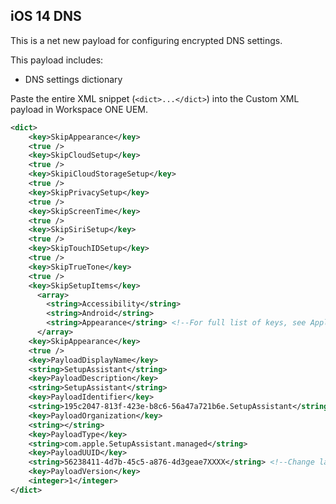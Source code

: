 ## iOS 14 DNS ##

This is a net new payload for configuring encrypted DNS settings.

This payload includes:
* DNS settings dictionary

Paste the entire XML snippet (`<dict>...</dict>`) into the Custom XML payload in Workspace ONE UEM.

```xml
<dict>
    <key>SkipAppearance</key>
    <true />
    <key>SkipCloudSetup</key>
    <true />
    <key>SkipiCloudStorageSetup</key>
    <true />
    <key>SkipPrivacySetup</key>
    <true />
    <key>SkipScreenTime</key>
    <true />
    <key>SkipSiriSetup</key>
    <true />
    <key>SkipTouchIDSetup</key>
    <true />
    <key>SkipTrueTone</key>
    <true />
    <key>SkipSetupItems</key>
      <array>
        <string>Accessibility</string>
        <string>Android</string>
        <string>Appearance</string> <!--For full list of keys, see Apple's page https://developer.apple.com/documentation/devicemanagement/skipkeys-->
      </array>
    <key>SkipAppearance</key>
    <true />
    <key>PayloadDisplayName</key>
    <string>SetupAssistant</string>
    <key>PayloadDescription</key>
    <string>SetupAssistant</string>
    <key>PayloadIdentifier</key>
    <string>195c2047-813f-423e-b8c6-56a47a721b6e.SetupAssistant</string>
    <key>PayloadOrganization</key>
    <string></string>
    <key>PayloadType</key>
    <string>com.apple.SetupAssistant.managed</string>
    <key>PayloadUUID</key>
    <string>56238411-4d7b-45c5-a876-4d3geae7XXXX</string> <!--Change last four values XXXX to random alphanumeric characters-->
    <key>PayloadVersion</key>
    <integer>1</integer>
</dict>
```
